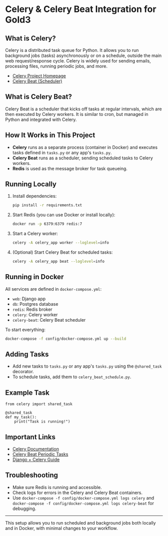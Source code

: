 # Celery & Celery Beat Integration for Gold3

## What is Celery?
Celery is a distributed task queue for Python. It allows you to run background jobs (tasks) asynchronously or on a schedule, outside the main web request/response cycle. Celery is widely used for sending emails, processing files, running periodic jobs, and more.

- [Celery Project Homepage](https://docs.celeryq.dev/en/stable/)
- [Celery Beat (Scheduler)](https://docs.celeryq.dev/en/stable/userguide/periodic-tasks.html)

## What is Celery Beat?
Celery Beat is a scheduler that kicks off tasks at regular intervals, which are then executed by Celery workers. It is similar to cron, but managed in Python and integrated with Celery.

## How It Works in This Project
- **Celery** runs as a separate process (container in Docker) and executes tasks defined in `tasks.py` or any app's `tasks.py`.
- **Celery Beat** runs as a scheduler, sending scheduled tasks to Celery workers.
- **Redis** is used as the message broker for task queueing.

## Running Locally
1. Install dependencies:
   ```sh
   pip install -r requirements.txt
   ```
2. Start Redis (you can use Docker or install locally):
   ```sh
   docker run -p 6379:6379 redis:7
   ```
3. Start a Celery worker:
   ```sh
   celery -A celery_app worker --loglevel=info
   ```
4. (Optional) Start Celery Beat for scheduled tasks:
   ```sh
   celery -A celery_app beat --loglevel=info
   ```

## Running in Docker
All services are defined in `docker-compose.yml`:
- `web`: Django app
- `db`: Postgres database
- `redis`: Redis broker
- `celery`: Celery worker
- `celery-beat`: Celery Beat scheduler

To start everything:
```sh
docker-compose -f config/docker-compose.yml up --build
```

## Adding Tasks
- Add new tasks to `tasks.py` or any app's `tasks.py` using the `@shared_task` decorator.
- To schedule tasks, add them to `celery_beat_schedule.py`.

## Example Task
```
from celery import shared_task

@shared_task
def my_task():
    print("Task is running!")
```

## Important Links
- [Celery Documentation](https://docs.celeryq.dev/en/stable/)
- [Celery Beat Periodic Tasks](https://docs.celeryq.dev/en/stable/userguide/periodic-tasks.html)
- [Django + Celery Guide](https://docs.celeryq.dev/en/stable/django/first-steps-with-django.html)

## Troubleshooting
- Make sure Redis is running and accessible.
- Check logs for errors in the Celery and Celery Beat containers.
- Use `docker-compose -f config/docker-compose.yml logs celery` and `docker-compose -f config/docker-compose.yml logs celery-beat` for debugging.

---

This setup allows you to run scheduled and background jobs both locally and in Docker, with minimal changes to your workflow.

